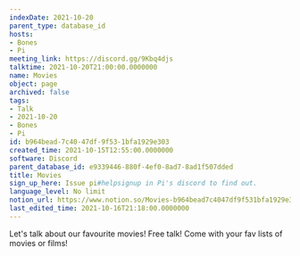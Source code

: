 ```yaml
---
indexDate: 2021-10-20
parent_type: database_id
hosts:
- Bones
- Pi
meeting_link: https://discord.gg/9Kbq4djs
talktime: 2021-10-20T21:00:00.0000000
name: Movies
object: page
archived: false
tags:
- Talk
- 2021-10-20
- Bones
- Pi
id: b964bead-7c40-47df-9f53-1bfa1929e303
created_time: 2021-10-15T12:55:00.0000000
software: Discord
parent_database_id: e9339446-880f-4ef0-8ad7-8ad1f507dded
title: Movies
sign_up_here: Issue pi#helpsignup in Pi's discord to find out.
language_level: No limit
notion_url: https://www.notion.so/Movies-b964bead7c4047df9f531bfa1929e303
last_edited_time: 2021-10-16T21:18:00.0000000
---
```


Let's talk about our favourite movies!
Free talk! Come with your fav lists of movies or films!


